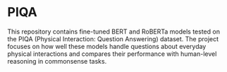 # PIQA
This repository contains fine-tuned BERT and RoBERTa models tested on the PIQA (Physical Interaction: Question Answering) dataset. The project focuses on how well these models handle questions about everyday physical interactions and compares their performance with human-level reasoning in commonsense tasks.
